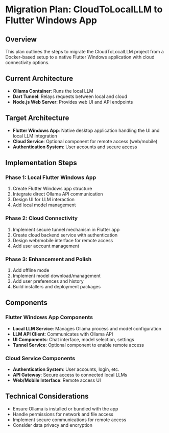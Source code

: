 # Migration Plan: CloudToLocalLLM to Flutter Windows App

## Overview
This plan outlines the steps to migrate the CloudToLocalLLM project from a Docker-based setup to a native Flutter Windows application with cloud connectivity options.

## Current Architecture
- **Ollama Container**: Runs the local LLM
- **Dart Tunnel**: Relays requests between local and cloud
- **Node.js Web Server**: Provides web UI and API endpoints

## Target Architecture
- **Flutter Windows App**: Native desktop application handling the UI and local LLM integration
- **Cloud Service**: Optional component for remote access (web/mobile)
- **Authentication System**: User accounts and secure access

## Implementation Steps

### Phase 1: Local Flutter Windows App
1. Create Flutter Windows app structure
2. Integrate direct Ollama API communication
3. Design UI for LLM interaction
4. Add local model management

### Phase 2: Cloud Connectivity
1. Implement secure tunnel mechanism in Flutter app
2. Create cloud backend service with authentication
3. Design web/mobile interface for remote access
4. Add user account management

### Phase 3: Enhancement and Polish
1. Add offline mode
2. Implement model download/management
3. Add user preferences and history
4. Build installers and deployment packages

## Components

### Flutter Windows App Components
- **Local LLM Service**: Manages Ollama process and model configuration
- **LLM API Client**: Communicates with Ollama API
- **UI Components**: Chat interface, model selection, settings
- **Tunnel Service**: Optional component to enable remote access

### Cloud Service Components
- **Authentication System**: User accounts, login, etc.
- **API Gateway**: Secure access to connected local LLMs
- **Web/Mobile Interface**: Remote access UI

## Technical Considerations
- Ensure Ollama is installed or bundled with the app
- Handle permissions for network and file access
- Implement secure communications for remote access
- Consider data privacy and encryption